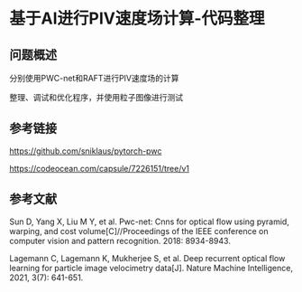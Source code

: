 # 基于AI进行PIV速度场计算-代码整理



## 问题概述

分别使用PWC-net和RAFT进行PIV速度场的计算

整理、调试和优化程序，并使用粒子图像进行测试



## 参考链接

https://github.com/sniklaus/pytorch-pwc

https://codeocean.com/capsule/7226151/tree/v1



## 参考文献

Sun D, Yang X, Liu M Y, et al. Pwc-net: Cnns for optical flow using pyramid, warping, and cost volume[C]//Proceedings of the IEEE conference on computer vision and pattern recognition. 2018: 8934-8943.

Lagemann C, Lagemann K, Mukherjee S, et al. Deep recurrent optical flow learning for particle image velocimetry data[J]. Nature Machine Intelligence, 2021, 3(7): 641-651.

